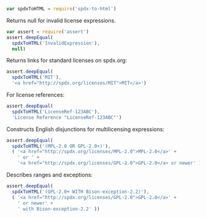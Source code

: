 ```javascript
var spdxToHTML = require('spdx-to-html')
```

Returns null for invalid license expressions.

```javascript
var assert = require('assert')
assert.deepEqual(
  spdxToHTML('InvalidExpression'),
  null)
```

Returns links for standard licenses on spdx.org:

```javascript
assert.deepEqual(
  spdxToHTML('MIT'),
  '<a href="http://spdx.org/licenses/MIT">MIT</a>')
```

For license references:

```javascript
assert.deepEqual(
  spdxToHTML('LicenseRef-123ABC'),
  'License Reference "LicenseRef-123ABC"')
```

Constructs English disjunctions for multilicensing expressions:

```javascript
assert.deepEqual(
  spdxToHTML('(MPL-2.0 OR GPL-2.0+)'),
  ( '<a href="http://spdx.org/licenses/MPL-2.0">MPL-2.0</a>' +
    ' or ' +
    '<a href="http://spdx.org/licenses/GPL-2.0">GPL-2.0</a> or newer' ))
```

Describes ranges and exceptions:

```javascript
assert.deepEqual(
  spdxToHTML('(GPL-2.0+ WITH Bison-exception-2.2)'),
  ( '<a href="http://spdx.org/licenses/GPL-2.0">GPL-2.0</a>' +
    ' or newer' +
    ' with Bison-exception-2.2' ))
```
